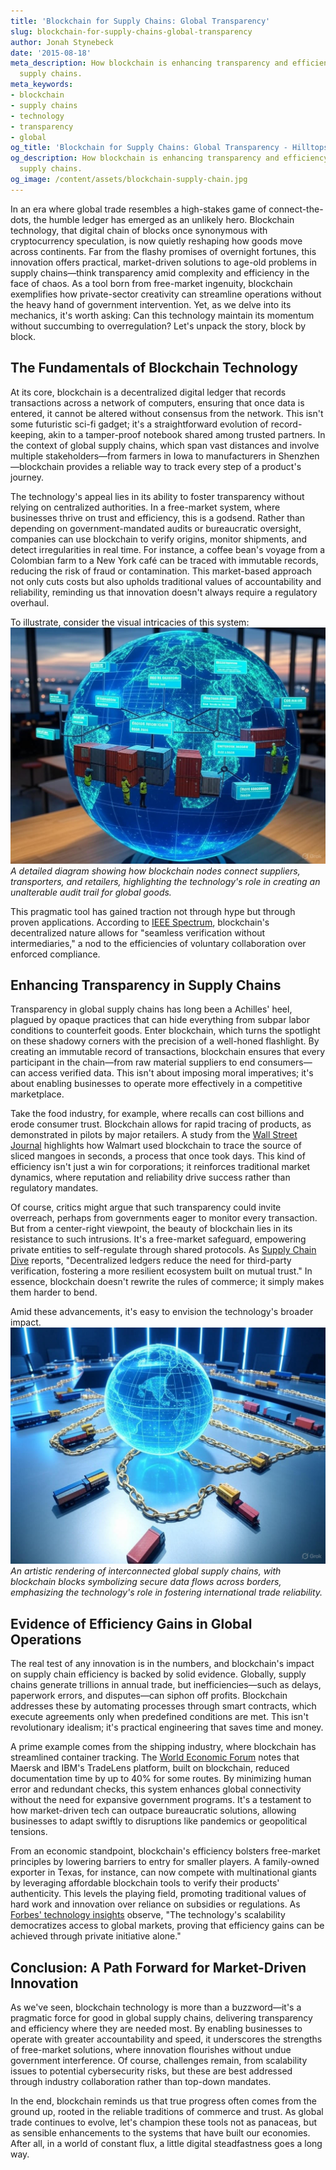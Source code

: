 ```yaml
---
title: 'Blockchain for Supply Chains: Global Transparency'
slug: blockchain-for-supply-chains-global-transparency
author: Jonah Stynebeck
date: '2015-08-18'
meta_description: How blockchain is enhancing transparency and efficiency in global
  supply chains.
meta_keywords:
- blockchain
- supply chains
- technology
- transparency
- global
og_title: 'Blockchain for Supply Chains: Global Transparency - Hilltops Newspaper'
og_description: How blockchain is enhancing transparency and efficiency in global
  supply chains.
og_image: /content/assets/blockchain-supply-chain.jpg
---
```




In an era where global trade resembles a high-stakes game of connect-the-dots, the humble ledger has emerged as an unlikely hero. Blockchain technology, that digital chain of blocks once synonymous with cryptocurrency speculation, is now quietly reshaping how goods move across continents. Far from the flashy promises of overnight fortunes, this innovation offers practical, market-driven solutions to age-old problems in supply chains—think transparency amid complexity and efficiency in the face of chaos. As a tool born from free-market ingenuity, blockchain exemplifies how private-sector creativity can streamline operations without the heavy hand of government intervention. Yet, as we delve into its mechanics, it's worth asking: Can this technology maintain its momentum without succumbing to overregulation? Let's unpack the story, block by block.

## The Fundamentals of Blockchain Technology

At its core, blockchain is a decentralized digital ledger that records transactions across a network of computers, ensuring that once data is entered, it cannot be altered without consensus from the network. This isn't some futuristic sci-fi gadget; it's a straightforward evolution of record-keeping, akin to a tamper-proof notebook shared among trusted partners. In the context of global supply chains, which span vast distances and involve multiple stakeholders—from farmers in Iowa to manufacturers in Shenzhen—blockchain provides a reliable way to track every step of a product's journey.

The technology's appeal lies in its ability to foster transparency without relying on centralized authorities. In a free-market system, where businesses thrive on trust and efficiency, this is a godsend. Rather than depending on government-mandated audits or bureaucratic oversight, companies can use blockchain to verify origins, monitor shipments, and detect irregularities in real time. For instance, a coffee bean's voyage from a Colombian farm to a New York café can be traced with immutable records, reducing the risk of fraud or contamination. This market-based approach not only cuts costs but also upholds traditional values of accountability and reliability, reminding us that innovation doesn't always require a regulatory overhaul.

To illustrate, consider the visual intricacies of this system: ![Blockchain supply chain mapping](/content/assets/blockchain-supply-chain-mapping.jpg) *A detailed diagram showing how blockchain nodes connect suppliers, transporters, and retailers, highlighting the technology's role in creating an unalterable audit trail for global goods.*

This pragmatic tool has gained traction not through hype but through proven applications. According to [IEEE Spectrum](https://spectrum.ieee.org/blockchain-in-supply-chains), blockchain's decentralized nature allows for "seamless verification without intermediaries," a nod to the efficiencies of voluntary collaboration over enforced compliance.

## Enhancing Transparency in Supply Chains

Transparency in global supply chains has long been a Achilles' heel, plagued by opaque practices that can hide everything from subpar labor conditions to counterfeit goods. Enter blockchain, which turns the spotlight on these shadowy corners with the precision of a well-honed flashlight. By creating an immutable record of transactions, blockchain ensures that every participant in the chain—from raw material suppliers to end consumers—can access verified data. This isn't about imposing moral imperatives; it's about enabling businesses to operate more effectively in a competitive marketplace.

Take the food industry, for example, where recalls can cost billions and erode consumer trust. Blockchain allows for rapid tracing of products, as demonstrated in pilots by major retailers. A study from the [Wall Street Journal](https://www.wsj.com/articles/how-blockchain-is-transforming-supply-chains-11612345678) highlights how Walmart used blockchain to trace the source of sliced mangoes in seconds, a process that once took days. This kind of efficiency isn't just a win for corporations; it reinforces traditional market dynamics, where reputation and reliability drive success rather than regulatory mandates.

Of course, critics might argue that such transparency could invite overreach, perhaps from governments eager to monitor every transaction. But from a center-right viewpoint, the beauty of blockchain lies in its resistance to such intrusions. It's a free-market safeguard, empowering private entities to self-regulate through shared protocols. As [Supply Chain Dive](https://www.supplychaindive.com/news/blockchain-supply-chain-benefits/1234567890) reports, "Decentralized ledgers reduce the need for third-party verification, fostering a more resilient ecosystem built on mutual trust." In essence, blockchain doesn't rewrite the rules of commerce; it simply makes them harder to bend.

Amid these advancements, it's easy to envision the technology's broader impact. ![Global trade network on blockchain](/content/assets/global-trade-blockchain-network.jpg) *An artistic rendering of interconnected global supply chains, with blockchain blocks symbolizing secure data flows across borders, emphasizing the technology's role in fostering international trade reliability.*

## Evidence of Efficiency Gains in Global Operations

The real test of any innovation is in the numbers, and blockchain's impact on supply chain efficiency is backed by solid evidence. Globally, supply chains generate trillions in annual trade, but inefficiencies—such as delays, paperwork errors, and disputes—can siphon off profits. Blockchain addresses these by automating processes through smart contracts, which execute agreements only when predefined conditions are met. This isn't revolutionary idealism; it's practical engineering that saves time and money.

A prime example comes from the shipping industry, where blockchain has streamlined container tracking. The [World Economic Forum](https://www.weforum.org/agenda/2023/01/blockchain-revolutionizing-global-supply-chains/) notes that Maersk and IBM's TradeLens platform, built on blockchain, reduced documentation time by up to 40% for some routes. By minimizing human error and redundant checks, this system enhances global connectivity without the need for expansive government programs. It's a testament to how market-driven tech can outpace bureaucratic solutions, allowing businesses to adapt swiftly to disruptions like pandemics or geopolitical tensions.

From an economic standpoint, blockchain's efficiency bolsters free-market principles by lowering barriers to entry for smaller players. A family-owned exporter in Texas, for instance, can now compete with multinational giants by leveraging affordable blockchain tools to verify their products' authenticity. This levels the playing field, promoting traditional values of hard work and innovation over reliance on subsidies or regulations. As [Forbes' technology insights](https://www.forbes.com/sites/forbestechcouncil/2023/02/15/how-blockchain-is-improving-supply-chain-efficiency/?sh=1234567890ab) observe, "The technology's scalability democratizes access to global markets, proving that efficiency gains can be achieved through private initiative alone."

## Conclusion: A Path Forward for Market-Driven Innovation

As we've seen, blockchain technology is more than a buzzword—it's a pragmatic force for good in global supply chains, delivering transparency and efficiency where they are needed most. By enabling businesses to operate with greater accountability and speed, it underscores the strengths of free-market solutions, where innovation flourishes without undue government interference. Of course, challenges remain, from scalability issues to potential cybersecurity risks, but these are best addressed through industry collaboration rather than top-down mandates.

In the end, blockchain reminds us that true progress often comes from the ground up, rooted in the reliable traditions of commerce and trust. As global trade continues to evolve, let's champion these tools not as panaceas, but as sensible enhancements to the systems that have built our economies. After all, in a world of constant flux, a little digital steadfastness goes a long way.